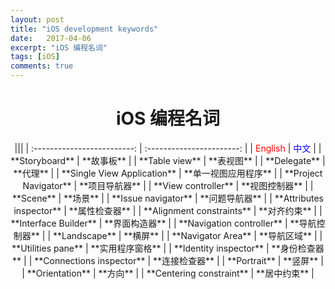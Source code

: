 ```yaml
---
layout: post
title: "iOS development keywords"
date:   2017-04-06
excerpt: "iOS 编程名词"
tags: [iOS]
comments: true
---
```


<center><h1>iOS 编程名词</h1></center>

<!--more-->

<center>
|||
| :-------------------------: | :-----------------------: |
| <font color="red">English</font> | <font color="blue">中文</font> |
|           **Storyboard**           |         **故事板**         |
|       **Table view**       | **表视图** |
|        **Delegate**        | **代理** |
| **Single View Application** |    **单一视图应用程序**    |
|    **Project Navigator**    |    **项目导航器**    |
|     **View controller**     |         **视图控制器**         |
|      **Scene**      | **场景** |
|     **Issue navigator**     |       **问题导航器**       |
|  **Attributes inspector**  |      **属性检查器**      |
|  **Alignment constraints**  | **对齐约束** |
| **Interface Builder** | **界面构造器** |
| **Navigation controller** | **导航控制器** |
| **Landscape** | **横屏** |
| **Navigator Area** | **导航区域** |
| **Utilities pane** | **实用程序窗格** |
| **Identity inspector** | **身份检查器** |
| **Connections inspector** | **连接检查器** |
| **Portrait** | **竖屏** |
| **Orientation** | **方向** |
| **Centering constraint** | **居中约束** |
</center>